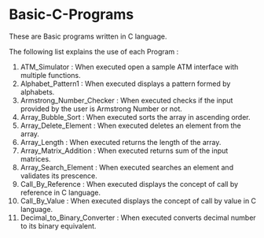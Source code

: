 # Basic-C-Programs

These are Basic programs written in C language.

The following list explains the use of each Program :

1) ATM_Simulator : When executed open a sample ATM interface with multiple functions.
2) Alphabet_Pattern1 : When executed displays a pattern formed by alphabets.
3) Armstrong_Number_Checker : When executed checks if the input provided by the user is Armstrong Number or not.
4) Array_Bubble_Sort : When executed sorts the array in ascending order.
5) Array_Delete_Element : When executed deletes an element from the array.
6) Array_Length : When executed returns the length of the array.
7) Array_Matrix_Addition : When executed returns sum of the input matrices.
8) Array_Search_Element : When executed searches an element and validates its prescence.
9) Call_By_Reference : When executed displays the concept of call by reference in C language.
10) Call_By_Value : When executed displays the concept of call by value in C language.
11) Decimal_to_Binary_Converter : When executed converts decimal number to its binary equivalent.

